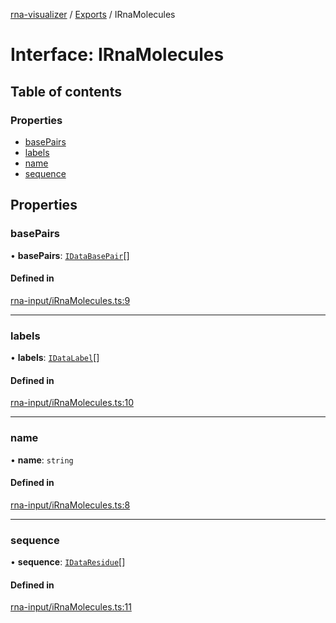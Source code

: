 [rna-visualizer](../README.md) / [Exports](../modules.md) / IRnaMolecules

# Interface: IRnaMolecules

## Table of contents

### Properties

- [basePairs](IRnaMolecules.md#basepairs)
- [labels](IRnaMolecules.md#labels)
- [name](IRnaMolecules.md#name)
- [sequence](IRnaMolecules.md#sequence)

## Properties

### basePairs

• **basePairs**: [`IDataBasePair`](IDataBasePair.md)[]

#### Defined in

[rna-input/iRnaMolecules.ts:9](https://github.com/michalhercik/rna-visualizer/blob/846fdd7/lib/src/rna-input/iRnaMolecules.ts#L9)

___

### labels

• **labels**: [`IDataLabel`](IDataLabel.md)[]

#### Defined in

[rna-input/iRnaMolecules.ts:10](https://github.com/michalhercik/rna-visualizer/blob/846fdd7/lib/src/rna-input/iRnaMolecules.ts#L10)

___

### name

• **name**: `string`

#### Defined in

[rna-input/iRnaMolecules.ts:8](https://github.com/michalhercik/rna-visualizer/blob/846fdd7/lib/src/rna-input/iRnaMolecules.ts#L8)

___

### sequence

• **sequence**: [`IDataResidue`](IDataResidue.md)[]

#### Defined in

[rna-input/iRnaMolecules.ts:11](https://github.com/michalhercik/rna-visualizer/blob/846fdd7/lib/src/rna-input/iRnaMolecules.ts#L11)
